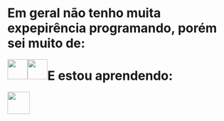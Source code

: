 # Em geral não tenho muita expepirência programando, porém sei muito de:

<img src="https://cdn.jsdelivr.net/gh/devicons/devicon@latest/icons/html5/html5-original-wordmark.svg" style="width: 45px; display: ; box-sizing: 33%; float:left;" />

<img src="https://cdn.jsdelivr.net/gh/devicons/devicon@latest/icons/css3/css3-original-wordmark.svg" style="width: 45px; display:inline-block; box-sizing: 33%; float: left;"/>

# E estou aprendendo:

<img src="https://cdn.jsdelivr.net/gh/devicons/devicon@latest/icons/python/python-original-wordmark.svg" style="width: 50px; display: inline-block;" />
